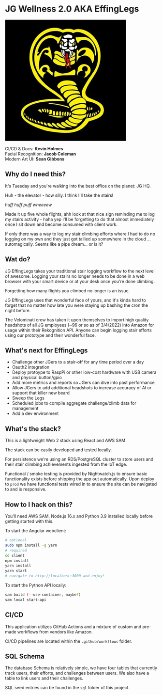# JG Wellness 2.0 AKA EffingLegs

![sweep the leg](https://github.com/the-chronomancer/jg-warweek-2022-hackathon/blob/main/cobra_kai.jpeg)

CI/CD & Docs: __Kevin Holmes__  
Facial Recognition: __Jacob Coleman__  
Modern Art UI: __Sean Gibbons__  

## Why do I need this?

It's Tuesday and you're walking into the best office on the planet:
JG HQ.

Huh - the elevator - how silly. I think I'll take the stairs!

*huff* *huff* *puff* *wheeeew*

Made it up five whole flights, ahh look at that nice sign reminding me
to log my stairs activity - haha yep I'll be forgetting to do that
almost immediately once I sit down and become consumed with client work.

If only there was a way to log my stair climbing efforts where I had
to do no logging on my own and they just got tallied up somewhere in the cloud
... automagically. Seems like a pipe dream... or is it?

## Wat do?

JG EffingLegs takes your traditional stair logging workflow to the
next level of awesome. Logging your stairs no longer needs to be done
in a web browser with your smart device or at your desk once you're done
climbing.

Forgetting how many flights you climbed no longer is an issue.

JG EffingLegs uses that wonderful face of yours, and it's kinda
hard to forget that no matter how late you were staying up bashing
the cron the night before.

The Velominati crew has taken it upon themselves to import high
quality headshots of all JG employees (~96 or so as of 3/4/2022)
into Amazon for usage within their Rekognition API. Anyone
can begin logging stair efforts using our prototype and their
wonderful face.

## What's next for EffingLegs

* Challenge other JGers to a stair-off for any time period over a day
* Oauth2 integration
* Deploy protoype to RaspPi or other low-cost hardware with USB camera and physical button/gpio
* Add more metrics and reports so JGers can dive into past performance
* Allow JGers to add additional headshots to increase accuracy of AI or support that killer new beard
* Sweep the Legs
* Scheduled jobs to compile aggregate challenge/climb data for management
* Add a dev environment

## What's the stack?

This is a lightweight Web 2 stack using React and AWS SAM.

The stack can be easily developed and tested locally.

For persistence we're using an RDS/PostgreSQL cluster to store users
and their stair climbing achievements ingested from the IoT edge.

Functional / smoke testing is provided by Nightwatch.js
to ensure basic functionality exists before shipping
the app out automatically. Upon deploy to `prod` we
have functional tests wired in to ensure the site
can be navigated to and is responsive.

## How to I hack on this?

You'll need AWS SAM, Node.js 16.x and Python 3.9 installed locally before getting
started with this.

To start the Angular webclient:

```bash
# optional
sudo npm install -g yarn
# required
cd client
npm install
yarn install
yarn start
# navigate to http://localhost:3000 and enjoy!
```

To start the Python API locally:

```bash
sam build (--use-container, maybe?)
sam local start-api
```

## CI/CD

This application utilizes GitHub Actions and a mixture of custom
and pre-made workflows from vendors like Amazon.

CI/CD pipelines are located within the `.github/workflows` folder.

## SQL Schema

The database Schema is relatively simple, we have four tables
that currently track users, their efforts, and challenges
between users. We also have a table to link users and their challenges.

SQL seed entries can be found in the `sql` folder of this project.
